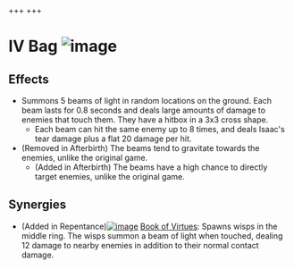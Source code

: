 +++
+++

 # IV Bag ![image](/image/IV_Bag.png) 


Effects
---------


* Summons 5 beams of light in random locations on the ground. Each beam lasts for 0.8 seconds and deals large amounts of damage to enemies that touch them. They have a hitbox in a 3x3 cross shape.
	+ Each beam can hit the same enemy up to 8 times, and deals Isaac's tear damage plus a flat 20 damage per hit.
* (Removed in Afterbirth) The beams tend to gravitate towards the enemies, unlike the original game.
	+ (Added in Afterbirth) The beams have a high chance to directly target enemies, unlike the original game.


Synergies
-----------


* (Added in Repentance)[![image](/image/Book_of_Virtues.png)](/wiki/Book_of_Virtues "Book of Virtues") [Book of Virtues](/wiki/Book_of_Virtues "Book of Virtues"): Spawns wisps in the middle ring. The wisps summon a beam of light when touched, dealing 12 damage to nearby enemies in addition to their normal contact damage.


